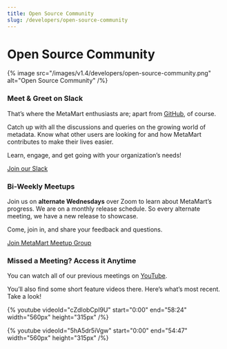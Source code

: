 ```yaml
---
title: Open Source Community
slug: /developers/open-source-community
---
```


# Open Source Community

{% image src="/images/v1.4/developers/open-source-community.png" alt="Open Source Community" /%}

### Meet & Greet on Slack
That’s where the MetaMart enthusiasts are;
apart from [GitHub](https://github.com/meta-mart/MetaMart), of course.

Catch up with all the discussions and queries on the growing world of metadata. Know what other users are looking for and how MetaMart contributes to make their lives easier.

Learn, engage, and get going with your organization’s needs!

[Join our Slack](https://slack.meta-mart.org/)

### Bi-Weekly Meetups
Join us on **alternate Wednesdays** over Zoom to learn about MetaMart’s progress. We are on a monthly release schedule. So every alternate meeting, we have a new release to showcase.

Come, join in, and share your feedback and questions.

[Join MetaMart Meetup Group](https://www.meetup.com/metamart-meetup-group/)

### Missed a Meeting? Access it Anytime
You can watch all of our previous meetings on [YouTube](https://www.youtube.com/channel/UCASsxvcVlbxzT-nd2Vh2ocg/featured).

You’ll also find some short feature videos there. Here’s what’s most recent. Take a look!

{% youtube videoId="cZdIobCpI9U" start="0:00" end="58:24" width="560px" height="315px" /%}

{% youtube videoId="5hA5dr5iVgw" start="0:00" end="54:47" width="560px" height="315px" /%}